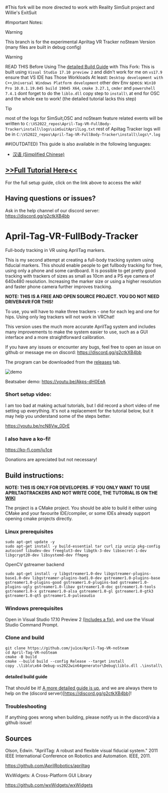 #This fork will be more directed to work with Reality SimSuit project and Willie's ExitSuit 


#Important Notes:
> [!WARNING]  
> This branch is for the experimental Apriltag VR Tracker noSteam Version (many files are built in debug config)

> [!WARNING]  
> READ THIS Before Using The [detailed Build Guide](detailed-build-guide) with This Fork:
> This is built using `Visual Studio 17.10 preview 2` and didn't work for me on `vs17.9`
> ensure that VS IDE has Those Workloads At least: `Desktop development with C++`,`Universal Windows Platform development`
> other dev Env specs: `Win10 Pro 10.0.1.19.045 build 19045 X64`, `cmake 3.27.1`, `cmder` and `powershell 7.4.1`
> dont forget to do the `liblo.dll` copy step to `install\` at end for OSC and the whole exe to work! (the detailed tutorial lacks this step)


> [!TIP]  
> most of the logs for SimSuit,OSC and noSteam feature related events will be  written to `C:\VS2022_repos\April-Tag-VR-FullBody-Tracker\install\logs\simSuitAprilLog.txt` rest of Apiltag Tracker logs will be in `C:\VS2022_repos\April-Tag-VR-FullBody-Tracker\install\logs\*.log`



##(OUTDATED) This guide is also available in the following languages:

- [汉语 (Simplified Chinese)](/%E7%AE%80%E4%BD%93%E4%B8%AD%E6%96%87%E6%95%99%E7%A8%8B%EF%BC%88SimplifiedChineseTutorial%EF%BC%89.md)

## [>>Full Tutorial Here<<](https://github.com/ju1ce/April-Tag-VR-FullBody-Tracker/wiki)

For the full setup guide, click on the link above to access the wiki!

## Having questions or issues?

Ask in the help channel of our discord server: https://discord.gg/g2ctkXB4bb

# April-Tag-VR-FullBody-Tracker

Full-body tracking in VR using AprilTag markers.

This is my second attempt at creating a full-body tracking system using fiducial markers. This should enable people to get fullbody tracking for free, using only a phone and some cardboard. It is possible to get pretty good tracking with trackers of sizes as small as 10cm and a PS eye camera of 640x480 resolution. Increasing the marker size or using a higher resolution and faster phone camera further improves tracking.

**NOTE: THIS IS A FREE AND OPEN SOURCE PROJECT. YOU DO NOT NEED DRIVER4VR FOR THIS!**

To use, you will have to make three trackers - one for each leg and one for hips. Using only leg trackers will not work in VRChat!

This version uses the much more accurate AprilTag system and includes many improvements to make the system easier to use, such as a GUI interface and a more straightforward  calibration.

If you have any issues or encounter any bugs, feel free to open an issue on github or message me on discord: https://discord.gg/g2ctkXB4bb

The program can be downloaded from the [releases](https://github.com/ju1ce/April-Tag-VR-FullBody-Tracker/releases) tab.

![demo](images/demo.gif)

Beatsaber demo: https://youtu.be/Akps-dH0EeA

### Short setup video:
I am too bad at making actual tutorials, but I did record a short video of me setting up everything. It's not a replacement for the tutorial below, but it may help you understand some of the steps better.

https://youtu.be/ncN8Vw_0DrE

### I also have a ko-fi!

https://ko-fi.com/ju1ce

Donations are apreciated but not necessary!

## Build instructions:

**NOTE: THIS IS ONLY FOR DEVELOPERS. IF YOU ONLY WANT TO USE APRILTAGTRACKERS AND NOT WRITE CODE, THE TUTORIAL IS ON THE [WIKI](https://github.com/ju1ce/April-Tag-VR-FullBody-Tracker/wiki)**

The project is a CMake project. You should be able to build it either using CMake and your favourite IDE/compiler, or some IDEs already support opening cmake projects directly.

### Linux prerequisites
```
sudo apt-get update -y
sudo apt-get install -y build-essential tar curl zip unzip pkg-config autoconf libudev-dev freeglut3-dev libgtk-3-dev libsecret-1-dev libgcrypt20-dev libsystemd-dev ffmpeg
```
OpenCV gstreamer backend
```
sudo apt-get install -y libgstreamer1.0-dev libgstreamer-plugins-base1.0-dev libgstreamer-plugins-bad1.0-dev gstreamer1.0-plugins-base gstreamer1.0-plugins-good gstreamer1.0-plugins-bad gstreamer1.0-plugins-ugly gstreamer1.0-libav gstreamer1.0-doc gstreamer1.0-tools gstreamer1.0-x gstreamer1.0-alsa gstreamer1.0-gl gstreamer1.0-gtk3 gstreamer1.0-qt5 gstreamer1.0-pulseaudio
```


### Windows prerequisites
Open in Visual Studio 17.10 Preview 2 [(Includes a fix)](https://github.com/microsoft/vcpkg/issues/31565#issuecomment-1723267213), and use the Visual Studio Command Prompt.


### Clone and build
```
git clone https://github.com/ju1ce/April-Tag-VR-noSteam
cd April-Tag-VR-noSteam
cmake -B build
cmake --build build --config Release --target install
copy .\liblo\x64-Debug-vs2022win64generator\Debug\liblo.dll .\install\
```


 #### detailed build guide
That should be it! [A more detailed guide is up](https://github.com/ju1ce/April-Tag-VR-FullBody-Tracker/blob/master/WindowsBuild_Simple.md), and we are always there to help on the (discord server)[https://discord.gg/g2ctkXB4bb]!




### Troubleshooting

If anything goes wrong when building, please notify us in the discord/via a github issue!

## Sources
Olson, Edwin. "AprilTag: A robust and flexible visual fiducial system." 2011 IEEE International Conference on Robotics and Automation. IEEE, 2011.

https://github.com/AprilRobotics/apriltag

WxWidgets: A Cross-Platform GUI Library

https://github.com/wxWidgets/wxWidgets
